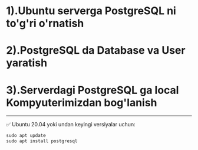 #  1).Ubuntu serverga PostgreSQL ni to'g'ri o'rnatish
#  2).PostgreSQL da Database va User yaratish 
#  3).Serverdagi PostgreSQL ga local Kompyuterimizdan bog'lanish



 <hr>
 
✅ Ubuntu 20.04 yoki undan keyingi versiyalar uchun:
```rb
sudo apt update
sudo apt install postgresql
```
